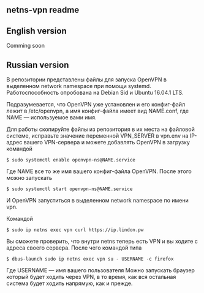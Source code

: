 **netns-vpn readme**
----------------

English version
---------------

Comming soon

Russian version
---------------

В репозитории представлены файлы для запуска OpenVPN в выделенном network namespace при помощи systemd.
Работоспособность опробована на Debian Sid и Ubuntu 16.04.1 LTS.

Подразумевается, что OpenVPN уже установлен и его конфиг-файл лежит в /etc/openvpn, а имя конфиг-файла имеет вид NAME.conf, где NAME — используемое вами имя.

Для работы скопируйте файлы из репозитория в их места на файловой системе, исправьте значение переменной VPN_SERVER в vpn.env на IP-адрес вашего VPN-сервера и можете добавлять OpenVPN в загрузку командой

    $ sudo systemctl enable openvpn-ns@NAME.service

Где NAME все то же имя вашего конфиг-файла OpenVPN. После этого можно запускать

    $ sudo systemctl start openvpn-ns@NAME.service

И OpenVPN запуститься в выделенном network namespace по имени vpn.

Командой

    $ sudo ip netns exec vpn curl https://ip.lindon.pw

Вы сможете проверить, что внутри netns теперь есть VPN и вы ходите с адреса своего сервера.
После чего командой типа

    $ dbus-launch sudo ip netns exec vpn su - USERNAME -c firefox

Где USERNAME — имя вашего пользователя
Можно запускать браузер который будет ходить через VPN, в то время, как вся остальная система будет ходить напрямую, как и прежде.